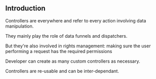 ## Introduction

Controllers are everywhere and refer to every action involving data manipulation.

They mainly play the role of data funnels and dispatchers.

But they're also involved in rights management: making sure the user performing a request has the required permissions



Developer can create as many custom controllers as necessary.

Controllers are re-usable and can be inter-dependant.